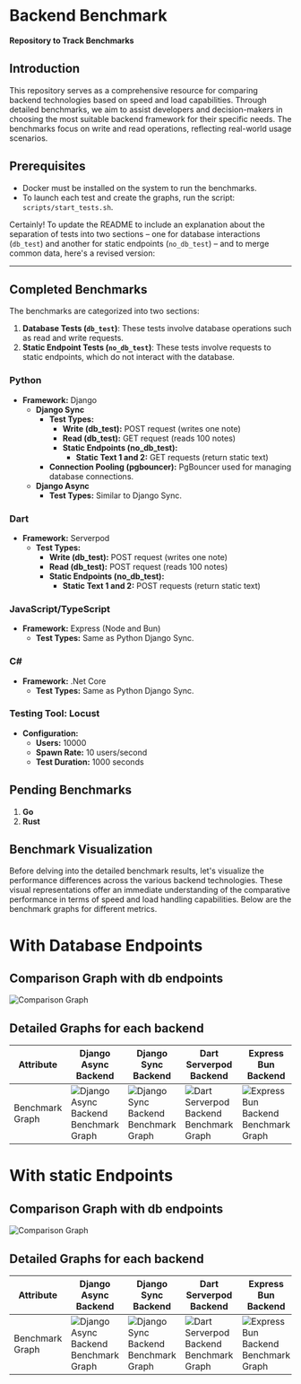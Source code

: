 # Backend Benchmark

**Repository to Track Benchmarks**

## Introduction
This repository serves as a comprehensive resource for comparing backend technologies based on speed and load capabilities. Through detailed benchmarks, we aim to assist developers and decision-makers in choosing the most suitable backend framework for their specific needs. The benchmarks focus on write and read operations, reflecting real-world usage scenarios.

## Prerequisites
- Docker must be installed on the system to run the benchmarks.
- To launch each test and create the graphs, run the script: `scripts/start_tests.sh`.


Certainly! To update the README to include an explanation about the separation of tests into two sections – one for database interactions (`db_test`) and another for static endpoints (`no_db_test`) – and to merge common data, here's a revised version:

---

## Completed Benchmarks

The benchmarks are categorized into two sections:

1. **Database Tests (`db_test`)**: These tests involve database operations such as read and write requests.
2. **Static Endpoint Tests (`no_db_test`)**: These tests involve requests to static endpoints, which do not interact with the database.

### Python
- **Framework:** Django
  - **Django Sync**
    - **Test Types:**
      - **Write (db_test):** POST request (writes one note)
      - **Read (db_test):** GET request (reads 100 notes)
      - **Static Endpoints (no_db_test):**
        - **Static Text 1 and 2:** GET requests (return static text)
    - **Connection Pooling (pgbouncer):** PgBouncer used for managing database connections.
  - **Django Async**
    - **Test Types:** Similar to Django Sync.

### Dart
- **Framework:** Serverpod
  - **Test Types:**
    - **Write (db_test):** POST request (writes one note)
    - **Read (db_test):** POST request (reads 100 notes)
    - **Static Endpoints (no_db_test):**
      - **Static Text 1 and 2:** POST requests (return static text)

### JavaScript/TypeScript
- **Framework:** Express (Node and Bun)
  - **Test Types:** Same as Python Django Sync.

### C#
- **Framework:** .Net Core
  - **Test Types:** Same as Python Django Sync.

### Testing Tool: Locust
- **Configuration:**
  - **Users:** 10000
  - **Spawn Rate:** 10 users/second
  - **Test Duration:** 1000 seconds

## Pending Benchmarks

1. **Go**
2. **Rust**




## Benchmark Visualization

Before delving into the detailed benchmark results, let's visualize the performance differences across the various backend technologies. These visual representations offer an immediate understanding of the comparative performance in terms of speed and load handling capabilities. Below are the benchmark graphs for different metrics.

# With Database Endpoints
## Comparison Graph with db endpoints
![Comparison Graph](comparison_graph_db_test.png?v=1706367832)

## Detailed Graphs for each backend


| Attribute            | Django Async Backend                                                                 | Django Sync Backend                                                                | Dart Serverpod Backend                                                              | Express Bun Backend                                                                 | Express Node Backend                                                                | C# .NET Backend                                                                     |
|----------------------|--------------------------------------------------------------------------------------|------------------------------------------------------------------------------------|-------------------------------------------------------------------------------------|-------------------------------------------------------------------------------------|-------------------------------------------------------------------------------------|-------------------------------------------------------------------------------------|
| Benchmark Graph      | ![Django Async Backend Benchmark Graph](/backends/python/django-async/tests/results/db_test/graph.png?v=1706367832) | ![Django Sync Backend Benchmark Graph](/backends/python/django-sync/tests/results/db_test/graph.png?v=1706367832) | ![Dart Serverpod Backend Benchmark Graph](/backends/dart/server-pod/tests/results/db_test/graph.png?v=1706367832) | ![Express Bun Backend Benchmark Graph](/backends/javascript/express-bun/tests/results/db_test/graph.png?v=1706367832) | ![Express Node Backend Benchmark Graph](/backends/javascript/express-node/tests/results/db_test/graph.png?v=1706367832) | ![C# .NET Backend Benchmark Graph](/backends/c_sharp/dot-net/tests/results/db_test/graph.png?v=1706367832) |


# With static Endpoints
## Comparison Graph with db endpoints
![Comparison Graph](comparison_graph_no_db_test.png?v=1706367832)

## Detailed Graphs for each backend


| Attribute            | Django Async Backend                                                                 | Django Sync Backend                                                                | Dart Serverpod Backend                                                              | Express Bun Backend                                                                 | Express Node Backend                                                                | C# .NET Backend                                                                     |
|----------------------|--------------------------------------------------------------------------------------|------------------------------------------------------------------------------------|-------------------------------------------------------------------------------------|-------------------------------------------------------------------------------------|-------------------------------------------------------------------------------------|-------------------------------------------------------------------------------------|
| Benchmark Graph      | ![Django Async Backend Benchmark Graph](/backends/python/django-async/tests/results/no_db_test/graph.png?v=1706367832) | ![Django Sync Backend Benchmark Graph](/backends/python/django-sync/tests/results/no_db_test/graph.png?v=1706367832) | ![Dart Serverpod Backend Benchmark Graph](/backends/dart/server-pod/tests/results/no_db_test/graph.png?v=1706367832) | ![Express Bun Backend Benchmark Graph](/backends/javascript/express-bun/tests/results/no_db_test/graph.png?v=1706367832) | ![Express Node Backend Benchmark Graph](/backends/javascript/express-node/tests/results/no_db_test/graph.png?v=1706367832) | ![C# .NET Backend Benchmark Graph](/backends/c_sharp/dot-net/tests/results/no_db_test/graph.png?v=1706367832) |



